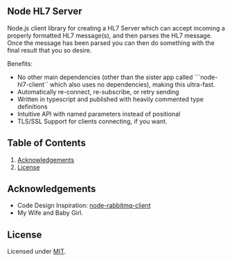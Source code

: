 ## Node HL7 Server
Node.js client library for creating a HL7 Server which can accept incoming a properly formatted HL7 message(s), and then parses the HL7 message. Once the message has been parsed you can then do something with the final result that you so desire.

Benefits:

- No other main dependencies (other than the sister app called ```node-hl7-client`` which also uses no dependencies), making this ultra-fast.
- Automatically re-connect, re-subscribe, or retry sending
- Written in typescript and published with heavily commented type definitions
- Intuitive API with named parameters instead of positional
- TLS/SSL Support for clients connecting, if you want.

## Table of Contents

1. [Acknowledgements](#acknowledgements)
2. [License](#license)

## Acknowledgements

-   Code Design Inspiration: [node-rabbitmq-client](https://github.com/cody-greene/node-rabbitmq-client)
-   My Wife and Baby Girl.

## License

Licensed under [MIT](./LICENSE).